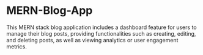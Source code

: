 # MERN-Blog-App
This MERN stack blog application includes a dashboard feature for users to manage their blog posts, providing functionalities such as creating, editing, and deleting posts, as well as viewing analytics or user engagement metrics.

